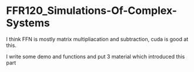 # FFR120_Simulations-Of-Complex-Systems

I think FFN is mostly matrix multipliacation and subtraction, cuda is good at this.

I write some demo and functions and put 3 material which introduced this part
